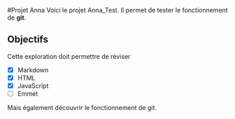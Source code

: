 #Projet Anna
Voici le projet Anna_Test.
Il permet de tester le fonctionnement de **git**.

## Objectifs 
Cette exploration doit permettre de réviser 
- [x] Markdown
- [x] HTML
- [x] JavaScript
- [ ] Emmet

Mais également découvrir le fonctionnement de git.
